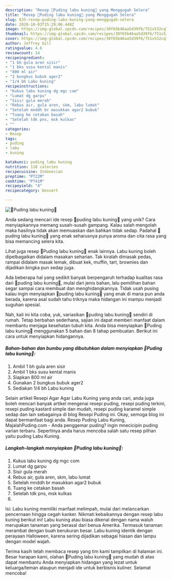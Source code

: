 ```yaml
---
description: "Resep 🌻Puding labu kuning🍁 yang Menggugah Selera"
title: "Resep 🌻Puding labu kuning🍁 yang Menggugah Selera"
slug: 635-resep-puding-labu-kuning-yang-menggugah-selera
date: 2020-10-03T15:29:06.448Z
image: https://img-global.cpcdn.com/recipes/30f65b46aa5d39f6/751x532cq70/🌻puding-labu-kuning🍁-foto-resep-utama.jpg
thumbnail: https://img-global.cpcdn.com/recipes/30f65b46aa5d39f6/751x532cq70/🌻puding-labu-kuning🍁-foto-resep-utama.jpg
cover: https://img-global.cpcdn.com/recipes/30f65b46aa5d39f6/751x532cq70/🌻puding-labu-kuning🍁-foto-resep-utama.jpg
author: Jeffrey Gill
ratingvalue: 4.6
reviewcount: 14
recipeingredient:
- "1 bh gula aren sisir"
- "1 bks susu kental manis"
- "800 ml air"
- "2 bungkus bubuk ager2"
- "1/4 bh Labu kuning"
recipeinstructions:
- "Kukus labu kuning dg mgc com"
- "Lumat dg garpu"
- "Sisir gula merah"
- "Rebus air, gula aren, skm, labu lumat"
- "Setelah mnddh br masukkan agar2 bubuk"
- "Tuang ke cetakan basah"
- "Setelah tdk pns, msk kulkas"
- ""
categories:
- Resep
tags:
- puding
- labu
- kuning

katakunci: puding labu kuning 
nutrition: 118 calories
recipecuisine: Indonesian
preptime: "PT22M"
cooktime: "PT41M"
recipeyield: "4"
recipecategory: Dessert

---
```



![🌻Puding labu kuning🍁](https://img-global.cpcdn.com/recipes/30f65b46aa5d39f6/751x532cq70/🌻puding-labu-kuning🍁-foto-resep-utama.jpg)

Anda sedang mencari ide resep 🌻puding labu kuning🍁 yang unik? Cara menyiapkannya memang susah-susah gampang. Kalau salah mengolah maka hasilnya tidak akan memuaskan dan bahkan tidak sedap. Padahal 🌻puding labu kuning🍁 yang enak seharusnya punya aroma dan cita rasa yang bisa memancing selera kita.

Lihat juga resep 🌻Puding labu kuning🍁 enak lainnya. Labu kuning boleh dipelbagaikan didalam masakan seharian. Tak kiralah dimasak pedas, rampai didalam masak lemak, dibuat kek, muffin, tart, brownies dan dijadikan bingka pun sedap juga.

Ada beberapa hal yang sedikit banyak berpengaruh terhadap kualitas rasa dari 🌻puding labu kuning🍁, mulai dari jenis bahan, lalu pemilihan bahan segar sampai cara membuat dan menghidangkannya. Tidak usah pusing kalau ingin menyiapkan 🌻puding labu kuning🍁 yang enak di mana pun anda berada, karena asal sudah tahu triknya maka hidangan ini mampu menjadi suguhan spesial.


Nah, kali ini kita coba, yuk, variasikan 🌻puding labu kuning🍁 sendiri di rumah. Tetap berbahan sederhana, sajian ini dapat memberi manfaat dalam membantu menjaga kesehatan tubuh kita. Anda bisa menyiapkan 🌻Puding labu kuning🍁 menggunakan 5 bahan dan 8 tahap pembuatan. Berikut ini cara untuk menyiapkan hidangannya.

<!--inarticleads1-->

##### Bahan-bahan dan bumbu yang dibutuhkan dalam menyiapkan 🌻Puding labu kuning🍁:

1. Ambil 1 bh gula aren sisir
1. Ambil 1 bks susu kental manis
1. Siapkan 800 ml air
1. Gunakan 2 bungkus bubuk ager2
1. Sediakan 1/4 bh Labu kuning


Selain artikel Resepi Agar Agar Labu Kuning yang anda cari, anda juga boleh mencari banyak artikel mengenai resepi puding, resepi puding terkini, resepi puding kastard simple dan mudah, resepi puding karamel simple sedap dan lain sebagainya di blog Resepi Puding ini. Okay, semoga blog ini dapat bermanfaat bagi anda. Resep Puding Labu Kuning, MajalahPuding.com - Anda penggemar puding? ingin mnecicipin puding varian terbaru. Sepertinya anda harus mencoba salah satu resep pilhan yaitu puding Labu Kuning. 

<!--inarticleads2-->

##### Langkah-langkah menyiapkan 🌻Puding labu kuning🍁:

1. Kukus labu kuning dg mgc com
1. Lumat dg garpu
1. Sisir gula merah
1. Rebus air, gula aren, skm, labu lumat
1. Setelah mnddh br masukkan agar2 bubuk
1. Tuang ke cetakan basah
1. Setelah tdk pns, msk kulkas
1. 


Isi: Labu kuning memiliki manfaat melimpah, mulai dari melancarkan pencernaan hingga cegah kanker. Nikmati kebaikannya dengan resep labu kuning berikut ini! Labu kuning atau biasa dikenal dengan nama waluh merupakan tanaman yang berasal dari benua Amerika. Termasuk tanaman merambat dengan buah berukuran besar. Labu kuning identik dengan perayaan Halloween, karena sering dijadikan sebagai hiasan dan lampu dengan model wajah. 

Terima kasih telah membaca resep yang tim kami tampilkan di halaman ini. Besar harapan kami, olahan 🌻Puding labu kuning🍁 yang mudah di atas dapat membantu Anda menyiapkan hidangan yang lezat untuk keluarga/teman ataupun menjadi ide untuk berbisnis kuliner. Selamat mencoba!

